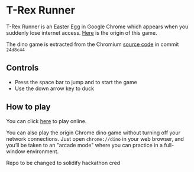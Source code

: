 # T-Rex Runner

T-Rex Runner is an Easter Egg in Google Chrome which appears when you suddenly lose internet access. [Here](https://www.blog.google/products/chrome/chrome-dino/) is the origin of this game.

The dino game is extracted from the Chromium [source code](https://cs.chromium.org/chromium/src/components/neterror/resources/offline.js) in commit `24d8c44`

## Controls

* Press the space bar to jump and to start the game
* Use the down arrow key to duck

## How to play

You can click [here](https://congerh.github.io/dino/) to play online.

You can also play the origin Chrome dino game without turning off your network connections. Just open `chrome://dino` in your web browser, and you’ll be taken to an "arcade mode" where you can practice in a full-window environment.


Repo to be changed to solidify hackathon cred